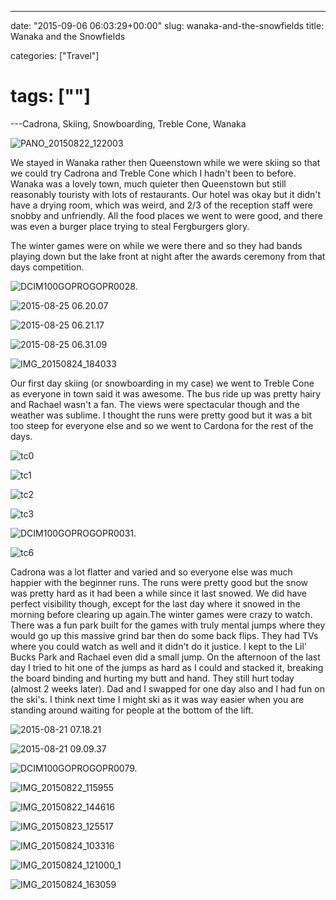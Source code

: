 ---

date: "2015-09-06 06:03:29+00:00"
slug: wanaka-and-the-snowfields
title: Wanaka and the Snowfields

categories: ["Travel"]
# tags: [""]
---Cadrona, Skiing, Snowboarding, Treble Cone, Wanaka

![PANO_20150822_122003](pano_20150822_122003.jpg)

We stayed in Wanaka rather then Queenstown while we were skiing so that we could try Cadrona and Treble Cone which I hadn't been to before. Wanaka was a lovely town, much quieter then Queenstown but still reasonably touristy with lots of restaurants. Our hotel was okay but it didn't have a drying room, which was weird, and 2/3 of the reception staff were snobby and unfriendly. All the food places we went to were good, and there was even a burger place trying to steal Fergburgers glory.

The winter games were on while we were there and so they had bands playing down but the lake front at night after the awards ceremony from that days competition.

![DCIM100GOPROGOPR0028.](gopr00281.jpg "Our room")

![2015-08-25 06.20.07](2015-08-25-06-20-071.jpg)

![2015-08-25 06.21.17](2015-08-25-06-21-171.jpg)

![2015-08-25 06.31.09](2015-08-25-06-31-091.jpg)

![IMG_20150824_184033](img_20150824_184033.jpg "Winter Games Entertainment")

Our first day skiing (or snowboarding in my case) we went to Treble Cone as everyone in town said it was awesome. The bus ride up was pretty hairy and Rachael wasn't a fan. The views were spectacular though and the weather was sublime. I thought the runs were pretty good but it was a bit too steep for everyone else and so we went to Cardona for the rest of the days.

![tc0](tc0.jpg "Rachael wasn't a fan of the bus rides")

![tc1](tc1.jpg)

![tc2](tc2.jpg)

![tc3](tc3.jpg "Mum in the cafe")

![DCIM100GOPROGOPR0031.](tc5.jpg "Rachael, Mum & Dad on the green run")

![tc6](tc6.jpg)

Cadrona was a lot flatter and varied and so everyone else was much happier with the beginner runs. The runs were pretty good but the snow was pretty hard as it had been a while since it last snowed. We did have perfect visibility though, except for the last day where it snowed in the morning before clearing up again.The winter games were crazy to watch. There was a fun park built for the games with truly mental jumps where they would go up this massive grind bar then do some back flips. They had TVs where you could watch as well and it didn't do it justice. I kept to the Lil' Bucks Park and Rachael even did a small jump. On the afternoon of the last day I tried to hit one of the jumps as hard as I could and stacked it, breaking the board binding and hurting my butt and hand. They still hurt today (almost 2 weeks later). Dad and I swapped for one day also and I had fun on the ski's. I think next time I might ski as it was way easier when you are standing around waiting for people at the bottom of the lift.

![2015-08-21 07.18.21](2015-08-21-07-18-21.jpg)

![2015-08-21 09.09.37](2015-08-21-09-09-37.jpg)

![DCIM100GOPROGOPR0079.](gopr0079.jpg)

![IMG_20150822_115955](img_20150822_115955.jpg)

![IMG_20150822_144616](img_20150822_144616.jpg)

![IMG_20150823_125517](img_20150823_125517.jpg)

![IMG_20150824_103316](img_20150824_103316.jpg "Beard snow")

![IMG_20150824_121000_1](img_20150824_121000_1.jpg "Fresh snowfall")

![IMG_20150824_163059](img_20150824_163059.jpg "Road up the mountain")

